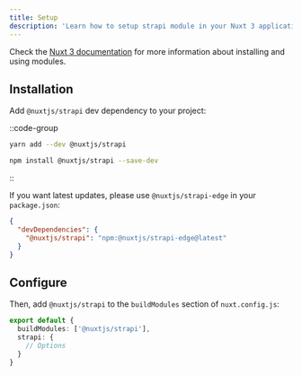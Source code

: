 ```yaml
---
title: Setup
description: 'Learn how to setup strapi module in your Nuxt 3 application.'
---
```


Check the [Nuxt 3 documentation](https://v3.nuxtjs.org/docs/directory-structure/nuxt.config#buildmodules) for more information about installing and using modules.

## Installation

Add `@nuxtjs/strapi` dev dependency to your project:

::code-group

```bash [Yarn]
yarn add --dev @nuxtjs/strapi
```

```bash [NPM]
npm install @nuxtjs/strapi --save-dev
```

::

If you want latest updates, please use `@nuxtjs/strapi-edge` in your `package.json`:

```json [package.json]
{
  "devDependencies": {
    "@nuxtjs/strapi": "npm:@nuxtjs/strapi-edge@latest"
  }
}
```

## Configure

Then, add `@nuxtjs/strapi` to the `buildModules` section of `nuxt.config.js`:

```ts [nuxt.config.ts]
export default {
  buildModules: ['@nuxtjs/strapi'],
  strapi: {
    // Options
  }
}
```
